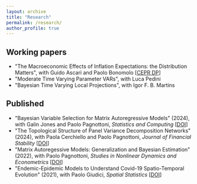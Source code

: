 ```yaml
---
layout: archive
title: "Research"
permalink: /research/
author_profile: true
---
```


## Working papers 
* "The Macroeconomic Effects of Inflation Expectations: the Distribution Matters", with Guido Ascari and Paolo Bonomolo [[CEPR DP](https://cepr.org/publications/dp18937)]
* "Moderate Time Varying Parameter VARs", with Luca Pedini 
* "Bayesian Time Varying Local Projections", with Igor F. B. Martins 

## Published
* "Bayesian Variable Selection for Matrix Autoregressive Models" (2024), with Galin Jones and Paolo Pagnottoni,  _Statistics and Computing_ [[DOI](https://doi.org/10.1007/s11222-024-10402-y)]
* "The Topological Structure of Panel Variance Decomposition Networks" (2024), with Paola Cerchiello and Paolo Pagnottoni, _Journal of Financial Stability_ [[DOI](https://doi.org/10.1016/j.jfs.2024.101222)]
* "Matrix Autoregessive Models: Generalization and Bayesian Estimation" (2022), with Paolo Pagnottoni, _Studies in Nonlinear Dynamics and Econometrics_ [[DOI](https://doi.org/10.1515/snde-2022-0093)]
* "Endemic-Epidemic Models to Understand Covid-19 Spatio-Temporal Evolution" (2021), with Paolo Giudici, _Spatial Statistics_ [[DOI](https://doi.org/10.1016/j.spasta.2021.100528)]

